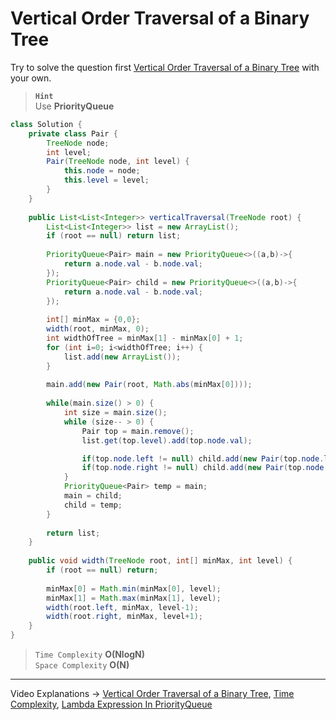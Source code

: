 #  Vertical Order Traversal of a Binary Tree
Try to solve the question first [Vertical Order Traversal of a Binary Tree](https://leetcode.com/problems/vertical-order-traversal-of-a-binary-tree/) with your own.
 
> **`Hint`**   
> Use **PriorityQueue**
```java 
class Solution {
    private class Pair {
        TreeNode node;
        int level;
        Pair(TreeNode node, int level) {
            this.node = node;
            this.level = level;
        }
    }
    
    public List<List<Integer>> verticalTraversal(TreeNode root) {
        List<List<Integer>> list = new ArrayList();
        if (root == null) return list;
        
        PriorityQueue<Pair> main = new PriorityQueue<>((a,b)->{
            return a.node.val - b.node.val;
        });
        PriorityQueue<Pair> child = new PriorityQueue<>((a,b)->{
            return a.node.val - b.node.val;
        });
        
        int[] minMax = {0,0};
        width(root, minMax, 0);
        int widthOfTree = minMax[1] - minMax[0] + 1;
        for (int i=0; i<widthOfTree; i++) {
            list.add(new ArrayList());
        }
        
        main.add(new Pair(root, Math.abs(minMax[0])));
        
        while(main.size() > 0) {
            int size = main.size();
            while (size-- > 0) {
                Pair top = main.remove();
                list.get(top.level).add(top.node.val);

                if(top.node.left != null) child.add(new Pair(top.node.left, top.level-1));
                if(top.node.right != null) child.add(new Pair(top.node.right, top.level+1));
            }
            PriorityQueue<Pair> temp = main;
            main = child;
            child = temp;
        }
        
        return list;
    }
    
    public void width(TreeNode root, int[] minMax, int level) {
        if (root == null) return;
        
        minMax[0] = Math.min(minMax[0], level);
        minMax[1] = Math.max(minMax[1], level);
        width(root.left, minMax, level-1);
        width(root.right, minMax, level+1);
    }
}
```

> `Time Complexity` **O(NlogN)**   
> `Space Complexity` **O(N)**   
---
     
Video Explanations -> [Vertical Order Traversal of a Binary Tree](https://www.youtube.com/watch?v=8o-0CxZHNdQ&list=PL-Jc9J83PIiHgjQ9wfJ8w-rXU368xNX4L&index=16), [Time Complexity](https://www.youtube.com/watch?v=KU2aFq6AsFA&list=PL-Jc9J83PIiHgjQ9wfJ8w-rXU368xNX4L&index=17), [Lambda Expression In PriorityQueue](https://www.youtube.com/watch?v=2kNeNVIdrQY&list=PL-Jc9J83PIiE_OazJYjhsaMXyWCf1DFCD&index=7) 
